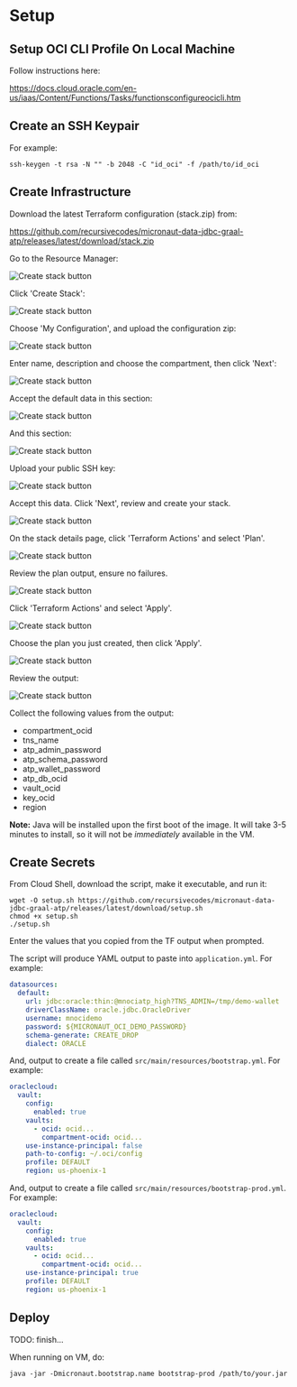 # Setup

## Setup OCI CLI Profile On Local Machine

Follow instructions here:

https://docs.cloud.oracle.com/en-us/iaas/Content/Functions/Tasks/functionsconfigureocicli.htm

## Create an SSH Keypair

For example:

```shell script
ssh-keygen -t rsa -N "" -b 2048 -C "id_oci" -f /path/to/id_oci
```

## Create Infrastructure

Download the latest Terraform configuration (stack.zip) from: 

https://github.com/recursivecodes/micronaut-data-jdbc-graal-atp/releases/latest/download/stack.zip

Go to the Resource Manager:

![Create stack button](images/resource_manager_link.png)

Click 'Create Stack':

![Create stack button](images/create_stack_btn.png)

Choose 'My Configuration', and upload the configuration zip:

![Create stack button](images/stack_info_1.png)

Enter name, description and choose the compartment, then click 'Next':

![Create stack button](images/stack_info_2.png)

Accept the default data in this section:

![Create stack button](images/stack_var_1.png)

And this section:

![Create stack button](images/stack_var_2.png)

Upload your public SSH key:

![Create stack button](images/stack_var_3.png)

Accept this data. Click 'Next', review and create your stack.

![Create stack button](images/stack_var_4.png)

On the stack details page, click 'Terraform Actions' and select 'Plan'.

![Create stack button](images/stack_plan.png)

Review the plan output, ensure no failures.

![Create stack button](images/plan_log.png)

Click 'Terraform Actions' and select 'Apply'.

![Create stack button](images/stack_apply.png)

Choose the plan you just created, then click 'Apply'.

![Create stack button](images/stack_apply_2.png)

Review the output:

![Create stack button](images/tf_output.png)

Collect the following values from the output:

* compartment_ocid
* tns_name
* atp_admin_password
* atp_schema_password
* atp_wallet_password
* atp_db_ocid
* vault_ocid
* key_ocid
* region

**Note:** Java will be installed upon the first boot of the image. It will take 3-5 minutes to install, so it will not be *immediately* available in the VM.

## Create Secrets

From Cloud Shell, download the script, make it executable, and run it:

```shell script
wget -O setup.sh https://github.com/recursivecodes/micronaut-data-jdbc-graal-atp/releases/latest/download/setup.sh
chmod +x setup.sh
./setup.sh
```

Enter the values that you copied from the TF output when prompted.

The script will produce YAML output to paste into `application.yml`. For example: 

```yaml
datasources:
  default:
    url: jdbc:oracle:thin:@mnociatp_high?TNS_ADMIN=/tmp/demo-wallet
    driverClassName: oracle.jdbc.OracleDriver
    username: mnocidemo
    password: ${MICRONAUT_OCI_DEMO_PASSWORD}
    schema-generate: CREATE_DROP
    dialect: ORACLE
```

And, output to create a file called `src/main/resources/bootstrap.yml`. For example:

```yaml
oraclecloud:
  vault:
    config:
      enabled: true
    vaults:
      - ocid: ocid...
        compartment-ocid: ocid...
    use-instance-principal: false
    path-to-config: ~/.oci/config
    profile: DEFAULT
    region: us-phoenix-1
```

And, output to create a file called `src/main/resources/bootstrap-prod.yml`. For example:

```yaml 
oraclecloud:
  vault:
    config:
      enabled: true
    vaults:
      - ocid: ocid...
        compartment-ocid: ocid...
    use-instance-principal: true
    profile: DEFAULT
    region: us-phoenix-1
```

## Deploy

TODO: finish...

When running on VM, do:
```shell script
java -jar -Dmicronaut.bootstrap.name bootstrap-prod /path/to/your.jar
```

